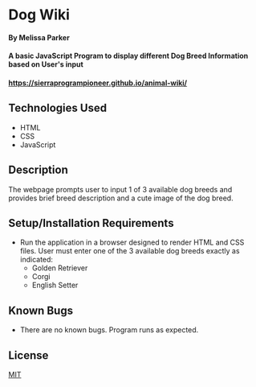 # Dog Wiki

#### By Melissa Parker

#### A basic JavaScript Program to display different Dog Breed Information based on User's input

#### https://sierraprogrampioneer.github.io/animal-wiki/

## Technologies Used 

* HTML
*  CSS
*  JavaScript

## Description

The webpage prompts user to input 1 of 3 available dog breeds and provides brief breed description and a cute image of the dog breed.

## Setup/Installation Requirements

* Run the application in a browser designed to render HTML and CSS files.  User must enter one of the 3 available dog breeds exactly as indicated:
  * Golden Retriever
  * Corgi
  * English Setter

## Known Bugs

* There are no known bugs.  Program runs as expected.

## License

[MIT](https://choosealicense.com/licenses/mit/)
